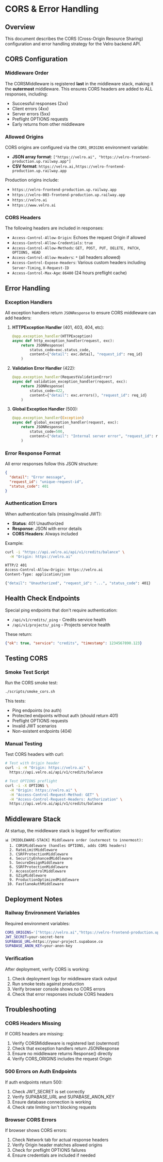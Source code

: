 # CORS & Error Handling

## Overview

This document describes the CORS (Cross-Origin Resource Sharing) configuration and error handling strategy for the Velro backend API.

## CORS Configuration

### Middleware Order

The CORSMiddleware is registered **last** in the middleware stack, making it the **outermost** middleware. This ensures CORS headers are added to ALL responses, including:
- Successful responses (2xx)
- Client errors (4xx)
- Server errors (5xx)
- Preflight OPTIONS requests
- Early returns from other middleware

### Allowed Origins

CORS origins are configured via the `CORS_ORIGINS` environment variable:
- **JSON array format**: `["https://velro.ai", "https://velro-frontend-production.up.railway.app"]`
- **CSV format**: `https://velro.ai,https://velro-frontend-production.up.railway.app`

Production origins include:
- `https://velro-frontend-production.up.railway.app`
- `https://velro-003-frontend-production.up.railway.app`
- `https://velro.ai`
- `https://www.velro.ai`

### CORS Headers

The following headers are included in responses:
- `Access-Control-Allow-Origin`: Echoes the request Origin if allowed
- `Access-Control-Allow-Credentials`: `true`
- `Access-Control-Allow-Methods`: `GET, POST, PUT, DELETE, PATCH, OPTIONS, HEAD`
- `Access-Control-Allow-Headers`: `*` (all headers allowed)
- `Access-Control-Expose-Headers`: Various custom headers including `Server-Timing`, `X-Request-ID`
- `Access-Control-Max-Age`: `86400` (24 hours preflight cache)

## Error Handling

### Exception Handlers

All exception handlers return `JSONResponse` to ensure CORS middleware can add headers:

1. **HTTPException Handler** (401, 403, 404, etc):
   ```python
   @app.exception_handler(HTTPException)
   async def http_exception_handler(request, exc):
       return JSONResponse(
           status_code=exc.status_code,
           content={"detail": exc.detail, "request_id": req_id}
       )
   ```

2. **Validation Error Handler** (422):
   ```python
   @app.exception_handler(RequestValidationError)
   async def validation_exception_handler(request, exc):
       return JSONResponse(
           status_code=422,
           content={"detail": exc.errors(), "request_id": req_id}
       )
   ```

3. **Global Exception Handler** (500):
   ```python
   @app.exception_handler(Exception)
   async def global_exception_handler(request, exc):
       return JSONResponse(
           status_code=500,
           content={"detail": "Internal server error", "request_id": req_id}
       )
   ```

### Error Response Format

All error responses follow this JSON structure:
```json
{
  "detail": "Error message",
  "request_id": "unique-request-id",
  "status_code": 401
}
```

### Authentication Errors

When authentication fails (missing/invalid JWT):
- **Status**: 401 Unauthorized
- **Response**: JSON with error details
- **CORS Headers**: Always included

Example:
```bash
curl -i "https://api.velro.ai/api/v1/credits/balance" \
  -H "Origin: https://velro.ai"

HTTP/2 401
Access-Control-Allow-Origin: https://velro.ai
Content-Type: application/json

{"detail": "Unauthorized", "request_id": "...", "status_code": 401}
```

## Health Check Endpoints

Special ping endpoints that don't require authentication:
- `/api/v1/credits/_ping` - Credits service health
- `/api/v1/projects/_ping` - Projects service health

These return:
```json
{"ok": true, "service": "credits", "timestamp": 1234567890.123}
```

## Testing CORS

### Smoke Test Script

Run the CORS smoke test:
```bash
./scripts/smoke_cors.sh
```

This tests:
- Ping endpoints (no auth)
- Protected endpoints without auth (should return 401)
- Preflight OPTIONS requests
- Invalid JWT scenarios
- Non-existent endpoints (404)

### Manual Testing

Test CORS headers with curl:
```bash
# Test with Origin header
curl -i -H "Origin: https://velro.ai" \
  https://api.velro.ai/api/v1/credits/balance

# Test OPTIONS preflight
curl -i -X OPTIONS \
  -H "Origin: https://velro.ai" \
  -H "Access-Control-Request-Method: GET" \
  -H "Access-Control-Request-Headers: Authorization" \
  https://api.velro.ai/api/v1/credits/balance
```

## Middleware Stack

At startup, the middleware stack is logged for verification:
```
📊 [MIDDLEWARE-STACK] Middleware order (outermost to innermost):
  1. CORSMiddleware (handles OPTIONS, adds CORS headers)
  2. RateLimitMiddleware
  3. CSRFProtectionMiddleware
  4. SecurityEnhancedMiddleware
  5. SecureDesignMiddleware
  6. SSRFProtectionMiddleware
  7. AccessControlMiddleware
  8. GZipMiddleware
  9. ProductionOptimizedMiddleware
 10. FastlaneAuthMiddleware
```

## Deployment Notes

### Railway Environment Variables

Required environment variables:
```bash
CORS_ORIGINS='["https://velro.ai","https://velro-frontend-production.up.railway.app"]'
JWT_SECRET=your-secret-here
SUPABASE_URL=https://your-project.supabase.co
SUPABASE_ANON_KEY=your-anon-key
```

### Verification

After deployment, verify CORS is working:
1. Check deployment logs for middleware stack output
2. Run smoke tests against production
3. Verify browser console shows no CORS errors
4. Check that error responses include CORS headers

## Troubleshooting

### CORS Headers Missing

If CORS headers are missing:
1. Verify CORSMiddleware is registered last (outermost)
2. Check that exception handlers return JSONResponse
3. Ensure no middleware returns Response() directly
4. Verify CORS_ORIGINS includes the request Origin

### 500 Errors on Auth Endpoints

If auth endpoints return 500:
1. Check JWT_SECRET is set correctly
2. Verify SUPABASE_URL and SUPABASE_ANON_KEY
3. Ensure database connection is working
4. Check rate limiting isn't blocking requests

### Browser CORS Errors

If browser shows CORS errors:
1. Check Network tab for actual response headers
2. Verify Origin header matches allowed origins
3. Check for preflight OPTIONS failures
4. Ensure credentials are included if needed